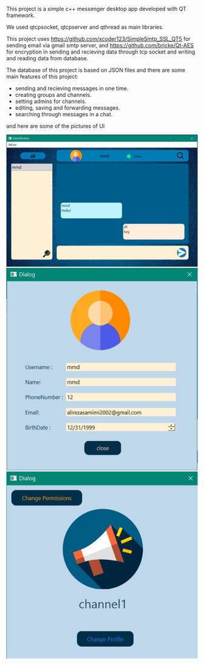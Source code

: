 This project is a simple c++ messenger desktop app developed with QT framework.

We used qtcpsocket, qtcpserver and qthread as main libraries. 

This project uses https://github.com/xcoder123/SimpleSmtp_SSL_QT5 for sending email via gmail smtp server,
and https://github.com/bricke/Qt-AES for encryption in sending and recieving data through tcp socket and writing and reading data from database.

The database of this project is based on JSON files and there are some main features of this project:
- sending and recieving messages in one time.
- creating groups and channels.
- setting admins for channels.
- editing, saving and forwarding messages.
- searching through messages in a chat.


and here are some of the pictures of UI


![Chat page](images/img1.png)
![Profile page](images/img2.png)
![Channel profile page](images/img3.png)
